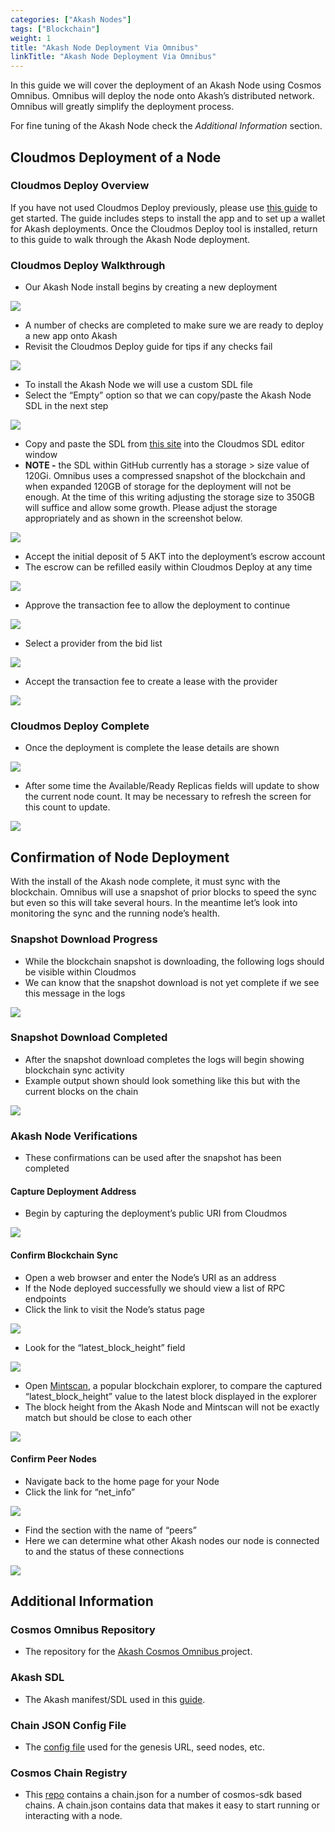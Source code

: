 ```yaml
---
categories: ["Akash Nodes"]
tags: ["Blockchain"]
weight: 1
title: "Akash Node Deployment Via Omnibus"
linkTitle: "Akash Node Deployment Via Omnibus"
---
```


In this guide we will cover the deployment of an Akash Node using Cosmos Omnibus. Omnibus will deploy the node onto Akash’s distributed network. Omnibus will greatly simplify the deployment process.

For fine tuning of the Akash Node check the _Additional Information_ section.

## Cloudmos Deployment of a Node

### Cloudmos Deploy Overview

If you have not used Cloudmos Deploy previously, please use [this guide](/akash-docs/docs/deployments/akash-cli/installation/) to get started. The guide includes steps to install the app and to set up a wallet for Akash deployments. Once the Cloudmos Deploy tool is installed, return to this guide to walk through the Akash Node deployment.

### Cloudmos Deploy Walkthrough

- Our Akash Node install begins by creating a new deployment

![](../../../assets/deploymentsHomeScreen.png)

- A number of checks are completed to make sure we are ready to deploy a new app onto Akash
- Revisit the Cloudmos Deploy guide for tips if any checks fail

![](<../../../assets/akashlyticsBaseVerify (1).png>)

- To install the Akash Node we will use a custom SDL file
- Select the “Empty” option so that we can copy/paste the Akash Node SDL in the next step

![](<../../../assets/manifestSelectInitial (1).png>)

- Copy and paste the SDL from [this site](https://github.com/akash-network/cosmos-omnibus/blob/master/akash/deploy.yml) into the Cloudmos SDL editor window
- **NOTE -** the SDL within GitHub currently has a storage > size value of 120Gi. Omnibus uses a compressed snapshot of the blockchain and when expanded 120GB of storage for the deployment will not be enough. At the time of this writing adjusting the storage size to 350GB will suffice and allow some growth. Please adjust the storage appropriately and as shown in the screenshot below.

![](../../../assets/sdlWithStorageAdjustment.png)

- Accept the initial deposit of 5 AKT into the deployment’s escrow account
- The escrow can be refilled easily within Cloudmos Deploy at any time

![](<../../../assets/acceptDeposit (1) (1) (1) (2).png>)

- Approve the transaction fee to allow the deployment to continue

![](../../../assets/transactionFeeDeployAccept.png)

- Select a provider from the bid list

![](<../../../assets/bidSelect (1).png>)

- Accept the transaction fee to create a lease with the provider

![](<../../../assets/bidTransactionFee (1).png>)

### Cloudmos Deploy Complete

- Once the deployment is complete the lease details are shown

![](../../../assets/deploymentComplete.png)

- After some time the Available/Ready Replicas fields will update to show the current node count. It may be necessary to refresh the screen for this count to update.

![](<../../../assets/deploymentCounts (1).png>)

## Confirmation of Node Deployment

With the install of the Akash node complete, it must sync with the blockchain. Omnibus will use a snapshot of prior blocks to speed the sync but even so this will take several hours. In the meantime let’s look into monitoring the sync and the running node’s health.

### Snapshot Download Progress

- While the blockchain snapshot is downloading, the following logs should be visible within Cloudmos
- We can know that the snapshot download is not yet complete if we see this message in the logs

![](../../../assets/snapshotDownloading.png)

### Snapshot Download Completed

- After the snapshot download completes the logs will begin showing blockchain sync activity
- Example output shown should look something like this but with the current blocks on the chain

![](../../../assets/snapshotDownloadComplete.png)

### Akash Node Verifications

- These confirmations can be used after the snapshot has been completed

#### Capture Deployment Address

- Begin by capturing the deployment’s public URI from Cloudmos

![](../../../assets/nodeUIR.png)

#### Confirm Blockchain Sync

- Open a web browser and enter the Node’s URI as an address
- If the Node deployed successfully we should view a list of RPC endpoints
- Click the link to visit the Node’s status page

![](<../../../assets/rpcStatusLink (1) (1) (1) (2) (2).png>)

- Look for the “latest_block_height” field

![](../../../assets/rpcStatusVerification.png)

- Open [Mintscan](https://www.mintscan.io/akash), a popular blockchain explorer, to compare the captured “latest_block_height” value to the latest block displayed in the explorer
- The block height from the Akash Node and Mintscan will not be exactly match but should be close to each other

![](../../../assets/mintscanBlockHeight.png)

#### Confirm Peer Nodes

- Navigate back to the home page for your Node
- Click the link for “net_info”

![](<../../../assets/rpcNetInfoLink (1).png>)

- Find the section with the name of “peers”
- Here we can determine what other Akash nodes our node is connected to and the status of these connections

![](<../../../assets/rpcNetInfoData (1).png>)

## Additional Information

### Cosmos Omnibus Repository

- The repository for the [Akash Cosmos Omnibus ](https://github.com/akash-network/cosmos-omnibus)project.

### Akash SDL

- The Akash manifest/SDL used in this [guide](https://github.com/akash-network/cosmos-omnibus/blob/master/akash/deploy.yml).

### Chain JSON Config File

- The [config file](https://raw.githubusercontent.com/akash-network/net/main/mainnet/meta.json) used for the genesis URL, seed nodes, etc.

### Cosmos Chain Registry

- This [repo](https://github.com/cosmos/chain-registry) contains a chain.json for a number of cosmos-sdk based chains. A chain.json contains data that makes it easy to start running or interacting with a node.
